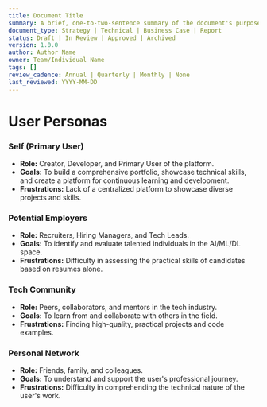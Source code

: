 ```yaml
---
title: Document Title
summary: A brief, one-to-two-sentence summary of the document's purpose and content.
document_type: Strategy | Technical | Business Case | Report
status: Draft | In Review | Approved | Archived
version: 1.0.0
author: Author Name
owner: Team/Individual Name
tags: []
review_cadence: Annual | Quarterly | Monthly | None
last_reviewed: YYYY-MM-DD
---
```

# User Personas

### Self (Primary User)
*   **Role:** Creator, Developer, and Primary User of the platform.
*   **Goals:** To build a comprehensive portfolio, showcase technical skills, and create a platform for continuous learning and development.
*   **Frustrations:** Lack of a centralized platform to showcase diverse projects and skills.

### Potential Employers
*   **Role:** Recruiters, Hiring Managers, and Tech Leads.
*   **Goals:** To identify and evaluate talented individuals in the AI/ML/DL space.
*   **Frustrations:** Difficulty in assessing the practical skills of candidates based on resumes alone.

### Tech Community
*   **Role:** Peers, collaborators, and mentors in the tech industry.
*   **Goals:** To learn from and collaborate with others in the field.
*   **Frustrations:** Finding high-quality, practical projects and code examples.

### Personal Network
*   **Role:** Friends, family, and colleagues.
*   **Goals:** To understand and support the user's professional journey.
*   **Frustrations:** Difficulty in comprehending the technical nature of the user's work.
